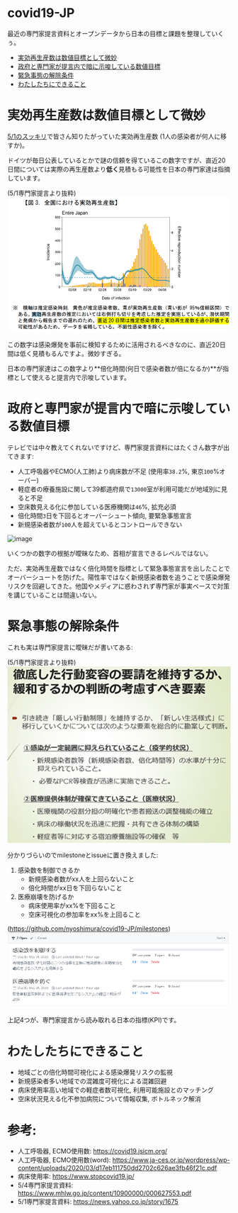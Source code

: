 # covid19-JP
最近の専門家提言資料とオープンデータから日本の目標と課題を整理していくぅ。
* [実効再生産数は数値目標として微妙](#実効再生産数は数値目標として微妙)
* [政府と専門家が提言内で暗に示唆している数値目標](#政府と専門家が提言内で暗に示唆している数値目標)
* [緊急事態の解除条件](#緊急事態の解除条件)
* [わたしたちにできること](#わたしたちにできること)

# 実効再生産数は数値目標として微妙
[5/1のスッキリ](https://www.j-cast.com/tv/2020/05/01385311.html?p=all)で皆さん知りたがっていた実効再生産数 (1人の感染者が何人に移すか)。

ドイツが毎日公表しているとかで謎の信頼を得ているこの数字ですが、直近20日間については実際の再生産数より**低く**見積もる可能性を日本の専門家達は指摘しています。

(5/1専門家提言より抜粋)
![](./img/実効再生産数.png)


この数字は感染爆発を事前に検知するために活用されるべきなのに、直近20日間は低く見積もるんですよ。微妙すぎる。

日本の専門家達はこの数字より**倍化時間(何日で感染者数が倍になるか)**が指標として使えると提言内で示唆しています。


# 政府と専門家が提言内で暗に示唆している数値目標
テレビでは中々教えてくれないですけど、専門家提言資料にはたくさん数字が出てきます:
* 人工呼吸器やECMO(人工肺)より病床数が不足 (使用率`38.2`%, 東京`100`%オーバー)
* 軽症者の療養施設に関して39都道府県で`13000`室が利用可能だが地域別に見ると不足
* 空床数見える化に参加している医療機関は`46`%, 拡充必須
* 倍化時間`3`日を下回るとオーバーシュート傾向, 要緊急事態宣言
* 新規感染者数が`100`人を超えているとコントロールできない

![image](https://user-images.githubusercontent.com/10651438/81037460-cf984180-8edd-11ea-8287-78174a26322c.png)

いくつかの数字の根拠が曖昧なため、首相が宣言できるレベルではない。

ただ、実効再生産数ではなく倍化時間を指標として緊急事態宣言を出したことでオーバーシュートを防げた。陽性率ではなく新規感染者数を追うことで感染爆発リスクを回避してきた。他国やメディアに惑わされず専門家が事実ベースで対策を講じていることは間違いない。

# 緊急事態の解除条件
これも実は専門家提言に曖昧だが書いてある:

(5/1専門家提言より抜粋)
![](./img/解除条件.png)

分かりづらいのでmilestoneとissueに置き換えました:
1. 感染数を制御できるか
    * 新規感染者数がxx人を上回らないこと
    * 倍化時間がxx日を下回らないこと
2. 医療崩壊を防げるか
    * 病床使用率がxx%を下回ること
    * 空床可視化の参加率をxx%を上回ること

(https://github.com/nyoshimura/covid19-JP/milestones)
![](./img/milestone.png)

上記4つが、専門家提言から読み取れる日本の指標(KPI)です。

# わたしたちにできること
* 地域ごとの倍化時間可視化による感染爆発リスクの監視
* 新規感染者多い地域での混雑度可視化による混雑回避
* 病床使用率高い地域での軽症者数可視化, 利用可能施設とのマッチング
* 空床状況見える化不参加病院について情報収集, ボトルネック解消


# 参考:
* 人工呼吸器, ECMO使用数: https://covid19.jsicm.org/
* 人工呼吸器, ECMO使用数(word): https://www.ja-ces.or.jp/wordpress/wp-content/uploads/2020/03/d17eb111750dd2702c626ae3fb46f21c.pdf
* 病床使用率: https://www.stopcovid19.jp/
* 5/4専門家提言資料: https://www.mhlw.go.jp/content/10900000/000627553.pdf
* 5/1専門家提言資料: https://news.yahoo.co.jp/story/1675